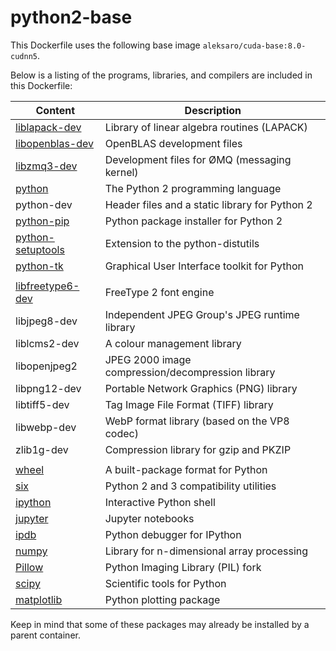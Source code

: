 # python2-base

This Dockerfile uses the following base image ``aleksaro/cuda-base:8.0-cudnn5``.

Below is a listing of the programs, libraries, and compilers are included in this Dockerfile:

| Content                                                       | Description                                       |
|---------------------------------------------------------------|---------------------------------------------------|
| [liblapack-dev](http://www.netlib.org/lapack/)                | Library of linear algebra routines (LAPACK)       |
| [libopenblas-dev](http://www.openblas.net/)                   | OpenBLAS development files                        |
| [libzmq3-dev](http://zeromq.org/)                             | Development files for ØMQ (messaging kernel)      |
| [python](https://www.python.org/)                             | The Python 2 programming language                 |
| python-dev                                                    | Header files and a static library for Python 2    |
| [python-pip](http://www.pip-installer.org/)                   | Python package installer for Python 2             |
| [python-setuptools](https://pypi.python.org/pypi/setuptools)  | Extension to the python-distutils                 |
| [python-tk](https://wiki.python.org/moin/TkInter)             | Graphical User Interface toolkit for Python       |
|                                                               |                                                   |
| [libfreetype6-dev](https://www.freetype.org/)                 | FreeType 2 font engine                            |
| libjpeg8-dev                                                  | Independent JPEG Group's JPEG runtime library     |
| liblcms2-dev                                                  | A colour management library                       |
| libopenjpeg2                                                  | JPEG 2000 image compression/decompression library |
| libpng12-dev                                                  | Portable Network Graphics (PNG) library           |
| libtiff5-dev                                                  | Tag Image File Format (TIFF) library              |
| libwebp-dev                                                   | WebP format library (based on the VP8 codec)      |
| zlib1g-dev                                                    | Compression library for gzip and PKZIP            |
|                                                               |                                                   |
| [wheel](http://pythonwheels.com/)                             | A built-package format for Python                 |
| [six](https://pypi.python.org/pypi/six)                       | Python 2 and 3 compatibility utilities            |
| [ipython](https://ipython.org/)                               | Interactive Python shell                          |
| [jupyter](http://jupyter.org/)                                | Jupyter notebooks                                 |
| [ipdb](https://github.com/gotcha/ipdb)                        | Python debugger for IPython                       |
| [numpy](http://www.numpy.org/)                                | Library for n-dimensional array processing        |
| [Pillow](https://python-pillow.org/)                          | Python Imaging Library (PIL) fork                 |
| [scipy](https://www.scipy.org/)                               | Scientific tools for Python                       |
| [matplotlib](http://matplotlib.org/)                          | Python plotting package                           |

Keep in mind that some of these packages may already be installed by a parent container.
